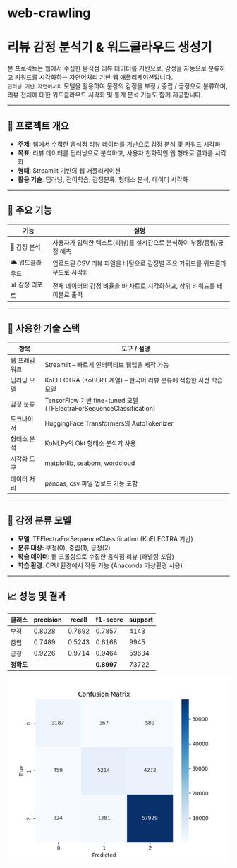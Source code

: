 # web-crawling

# 리뷰 감정 분석기 & 워드클라우드 생성기

본 프로젝트는 웹에서 수집한 음식점 리뷰 데이터를 기반으로, 감정을 자동으로 분류하고 키워드를 시각화하는 자연어처리 기반 웹 애플리케이션입니다.  
`딥러닝 기반 자연어처리` 모델을 활용하여 문장의 감정을 부정 / 중립 / 긍정으로 분류하며, 리뷰 전체에 대한 워드클라우드 시각화 및 통계 분석 기능도 함께 제공합니다.

---

## 🔧 프로젝트 개요

- **주제**: 웹에서 수집한 음식점 리뷰 데이터를 기반으로 감정 분석 및 키워드 시각화  
- **목표**: 리뷰 데이터를 딥러닝으로 분석하고, 사용자 친화적인 웹 형태로 결과를 시각화  
- **형태**: Streamlit 기반의 웹 애플리케이션  
- **활용 기술**: 딥러닝, 전이학습, 감정분류, 형태소 분석, 데이터 시각화

---

## 📁 주요 기능

| 기능             | 설명                                                                 |
|------------------|----------------------------------------------------------------------|
| 🧠 감정 분석     | 사용자가 입력한 텍스트(리뷰)를 실시간으로 분석하여 부정/중립/긍정 예측         |
| 🌥️ 워드클라우드 | 업로드된 CSV 리뷰 파일을 바탕으로 감정별 주요 키워드를 워드클라우드로 시각화    |
| 📊 감정 리포트   | 전체 데이터의 감정 비율을 바 차트로 시각화하고, 상위 키워드를 테이블로 출력       |

---

## 🧾 사용한 기술 스택

| 항목            | 도구 / 설명 |
|------------------|-------------|
| 웹 프레임워크     | Streamlit – 빠르게 인터랙티브 웹앱을 제작 가능 |
| 딥러닝 모델       | KoELECTRA (KoBERT 계열) – 한국어 리뷰 분류에 적합한 사전 학습 모델 |
| 감정 분류         | TensorFlow 기반 fine-tuned 모델 (TFElectraForSequenceClassification) |
| 토크나이저        | HuggingFace Transformers의 AutoTokenizer |
| 형태소 분석       | KoNLPy의 Okt 형태소 분석기 사용 |
| 시각화 도구       | matplotlib, seaborn, wordcloud |
| 데이터 처리       | pandas, csv 파일 업로드 기능 포함 |

---

## 🧠 감정 분류 모델

- **모델**: TFElectraForSequenceClassification (KoELECTRA 기반)
- **분류 대상**: 부정(0), 중립(1), 긍정(2)
- **학습 데이터**: 웹 크롤링으로 수집한 음식점 리뷰 (라벨링 포함)
- **학습 환경**: CPU 환경에서 작동 가능 (Anaconda 가상환경 사용)

---

## 📈 성능 및 결과

| 클래스 | precision | recall | f1-score | support |
|--------|-----------|--------|----------|---------|
| 부정   | 0.8028    | 0.7692 | 0.7857   | 4143    |
| 중립   | 0.7489    | 0.5243 | 0.6168   | 9945    |
| 긍정   | 0.9226    | 0.9714 | 0.9464   | 59634   |
| **정확도** |       |        | **0.8997** | 73722 |

![confusion_matrix](./plots/confusion_matrix.png)
